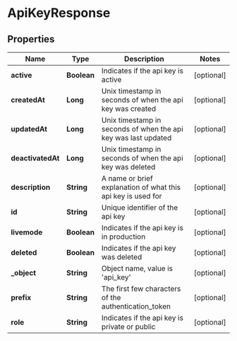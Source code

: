 

# ApiKeyResponse

## Properties

Name | Type | Description | Notes
------------ | ------------- | ------------- | -------------
**active** | **Boolean** | Indicates if the api key is active |  [optional]
**createdAt** | **Long** | Unix timestamp in seconds of when the api key was created |  [optional]
**updatedAt** | **Long** | Unix timestamp in seconds of when the api key was last updated |  [optional]
**deactivatedAt** | **Long** | Unix timestamp in seconds of when the api key was deleted |  [optional]
**description** | **String** | A name or brief explanation of what this api key is used for |  [optional]
**id** | **String** | Unique identifier of the api key |  [optional]
**livemode** | **Boolean** | Indicates if the api key is in production |  [optional]
**deleted** | **Boolean** | Indicates if the api key was deleted |  [optional]
**_object** | **String** | Object name, value is &#39;api_key&#39; |  [optional]
**prefix** | **String** | The first few characters of the authentication_token |  [optional]
**role** | **String** | Indicates if the api key is private or public |  [optional]




